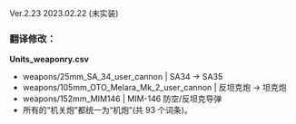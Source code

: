 Ver.2.23 2023.02.22 (未实装)
### 翻译修改：

**Units_weaponry.csv**
  - weapons/25mm_SA_34_user_cannon | SA34 → SA35
  - weapons/105mm_OTO_Melara_Mk_2_user_cannon | 反坦克炮 → 坦克炮
  - weapons/152mm_MIM146 | MIM-146 防空/反坦克导弹
  - 所有的“机关炮”都统一为“机炮”(共 93 个词条)。
